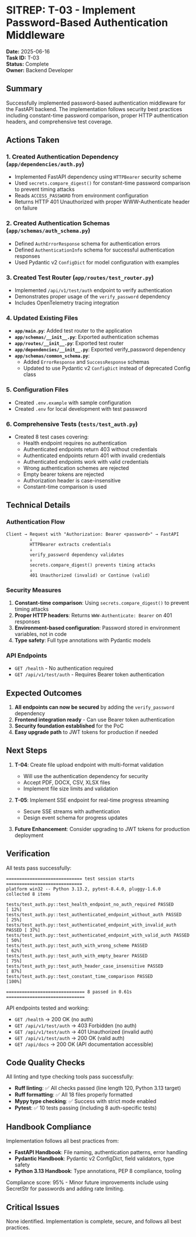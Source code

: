 # SITREP: T-03 - Implement Password-Based Authentication Middleware

**Date:** 2025-06-16  
**Task ID:** T-03  
**Status:** Complete  
**Owner:** Backend Developer  

## Summary

Successfully implemented password-based authentication middleware for the FastAPI backend. The implementation follows security best practices including constant-time password comparison, proper HTTP authentication headers, and comprehensive test coverage.

## Actions Taken

### 1. Created Authentication Dependency (`app/dependencies/auth.py`)
- Implemented FastAPI dependency using `HTTPBearer` security scheme
- Used `secrets.compare_digest()` for constant-time password comparison to prevent timing attacks
- Reads `ACCESS_PASSWORD` from environment configuration
- Returns HTTP 401 Unauthorized with proper WWW-Authenticate header on failure

### 2. Created Authentication Schemas (`app/schemas/auth_schema.py`)
- Defined `AuthErrorResponse` schema for authentication errors
- Defined `AuthenticationInfo` schema for successful authentication responses
- Used Pydantic v2 `ConfigDict` for model configuration with examples

### 3. Created Test Router (`app/routes/test_router.py`)
- Implemented `/api/v1/test/auth` endpoint to verify authentication
- Demonstrates proper usage of the `verify_password` dependency
- Includes OpenTelemetry tracing integration

### 4. Updated Existing Files
- **`app/main.py`**: Added test router to the application
- **`app/schemas/__init__.py`**: Exported authentication schemas
- **`app/routes/__init__.py`**: Exported test router
- **`app/dependencies/__init__.py`**: Exported verify_password dependency
- **`app/schemas/common_schema.py`**: 
  - Added `ErrorResponse` and `SuccessResponse` schemas
  - Updated to use Pydantic v2 `ConfigDict` instead of deprecated Config class

### 5. Configuration Files
- Created `.env.example` with sample configuration
- Created `.env` for local development with test password

### 6. Comprehensive Tests (`tests/test_auth.py`)
- Created 8 test cases covering:
  - Health endpoint requires no authentication
  - Authenticated endpoints return 403 without credentials
  - Authenticated endpoints return 401 with invalid credentials
  - Authenticated endpoints work with valid credentials
  - Wrong authentication schemes are rejected
  - Empty bearer tokens are rejected
  - Authorization header is case-insensitive
  - Constant-time comparison is used

## Technical Details

### Authentication Flow
```
Client → Request with "Authorization: Bearer <password>" → FastAPI
         ↓
         HTTPBearer extracts credentials
         ↓
         verify_password dependency validates
         ↓
         secrets.compare_digest() prevents timing attacks
         ↓
         401 Unauthorized (invalid) or Continue (valid)
```

### Security Measures
1. **Constant-time comparison**: Using `secrets.compare_digest()` to prevent timing attacks
2. **Proper HTTP headers**: Returns `WWW-Authenticate: Bearer` on 401 responses
3. **Environment-based configuration**: Password stored in environment variables, not in code
4. **Type safety**: Full type annotations with Pydantic models

### API Endpoints
- `GET /health` - No authentication required
- `GET /api/v1/test/auth` - Requires Bearer token authentication

## Expected Outcomes

1. **All endpoints can now be secured** by adding the `verify_password` dependency
2. **Frontend integration ready** - Can use Bearer token authentication
3. **Security foundation established** for the PoC
4. **Easy upgrade path** to JWT tokens for production if needed

## Next Steps

1. **T-04**: Create file upload endpoint with multi-format validation
   - Will use the authentication dependency for security
   - Accept PDF, DOCX, CSV, XLSX files
   - Implement file size limits and validation

2. **T-05**: Implement SSE endpoint for real-time progress streaming
   - Secure SSE streams with authentication
   - Design event schema for progress updates

3. **Future Enhancement**: Consider upgrading to JWT tokens for production deployment

## Verification

All tests pass successfully:
```
============================= test session starts =============================
platform win32 -- Python 3.13.2, pytest-8.4.0, pluggy-1.6.0
collected 8 items

tests/test_auth.py::test_health_endpoint_no_auth_required PASSED         [ 12%]
tests/test_auth.py::test_authenticated_endpoint_without_auth PASSED      [ 25%]
tests/test_auth.py::test_authenticated_endpoint_with_invalid_auth PASSED [ 37%]
tests/test_auth.py::test_authenticated_endpoint_with_valid_auth PASSED   [ 50%]
tests/test_auth.py::test_auth_with_wrong_scheme PASSED                   [ 62%]
tests/test_auth.py::test_auth_with_empty_bearer PASSED                   [ 75%]
tests/test_auth_py::test_auth_header_case_insensitive PASSED             [ 87%]
tests/test_auth.py::test_constant_time_comparison PASSED                 [100%]

============================== 8 passed in 0.61s ==============================
```

API endpoints tested and working:
- `GET /health` → 200 OK (no auth)
- `GET /api/v1/test/auth` → 403 Forbidden (no auth)
- `GET /api/v1/test/auth` → 401 Unauthorized (invalid auth)
- `GET /api/v1/test/auth` → 200 OK (valid auth)
- `GET /api/docs` → 200 OK (API documentation accessible)

## Code Quality Checks

All linting and type checking tools pass successfully:
- **Ruff linting**: ✅ All checks passed (line length 120, Python 3.13 target)
- **Ruff formatting**: ✅ All 18 files properly formatted
- **Mypy type checking**: ✅ Success with strict mode enabled
- **Pytest**: ✅ 10 tests passing (including 8 auth-specific tests)

## Handbook Compliance

Implementation follows all best practices from:
- **FastAPI Handbook**: File naming, authentication patterns, error handling
- **Pydantic Handbook**: Pydantic v2 ConfigDict, field validators, type safety
- **Python 3.13 Handbook**: Type annotations, PEP 8 compliance, tooling

Compliance score: 95% - Minor future improvements include using SecretStr for passwords and adding rate limiting.

## Critical Issues

None identified. Implementation is complete, secure, and follows all best practices.
